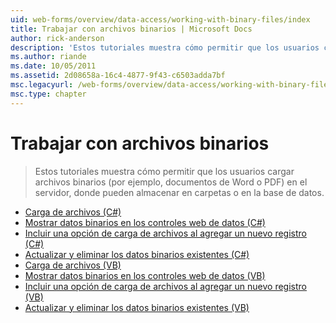 ```yaml
---
uid: web-forms/overview/data-access/working-with-binary-files/index
title: Trabajar con archivos binarios | Microsoft Docs
author: rick-anderson
description: 'Estos tutoriales muestra cómo permitir que los usuarios cargar archivos binarios (por ejemplo, documentos de Word o PDF) en el servidor, donde pueden almacenar en carpetas o en la base de datos.'
ms.author: riande
ms.date: 10/05/2011
ms.assetid: 2d08658a-16c4-4877-9f43-c6503adda7bf
msc.legacyurl: /web-forms/overview/data-access/working-with-binary-files
msc.type: chapter
---
```

<a name="working-with-binary-files"></a>Trabajar con archivos binarios
====================
> Estos tutoriales muestra cómo permitir que los usuarios cargar archivos binarios (por ejemplo, documentos de Word o PDF) en el servidor, donde pueden almacenar en carpetas o en la base de datos.


- [Carga de archivos (C#)](uploading-files-cs.md)
- [Mostrar datos binarios en los controles web de datos (C#)](displaying-binary-data-in-the-data-web-controls-cs.md)
- [Incluir una opción de carga de archivos al agregar un nuevo registro (C#)](including-a-file-upload-option-when-adding-a-new-record-cs.md)
- [Actualizar y eliminar los datos binarios existentes (C#)](updating-and-deleting-existing-binary-data-cs.md)
- [Carga de archivos (VB)](uploading-files-vb.md)
- [Mostrar datos binarios en los controles web de datos (VB)](displaying-binary-data-in-the-data-web-controls-vb.md)
- [Incluir una opción de carga de archivos al agregar un nuevo registro (VB)](including-a-file-upload-option-when-adding-a-new-record-vb.md)
- [Actualizar y eliminar los datos binarios existentes (VB)](updating-and-deleting-existing-binary-data-vb.md)
